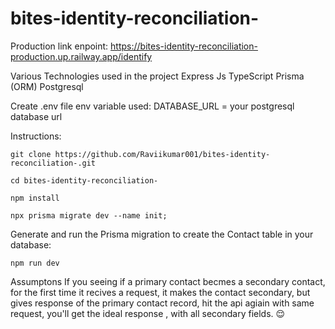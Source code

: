 # bites-identity-reconciliation-

Production link enpoint: https://bites-identity-reconciliation-production.up.railway.app/identify


Various Technologies used in the project
Express Js
TypeScript
Prisma (ORM)
Postgresql

Create .env file
env variable used:
DATABASE_URL = your postgresql database url


Instructions:
```
git clone https://github.com/Raviikumar001/bites-identity-reconciliation-.git

```
```
cd bites-identity-reconciliation-
```

```
npm install
```

```
npx prisma migrate dev --name init;   
```
Generate and run the Prisma migration to create the Contact table in your database:

```
npm run dev

```
Assumptons
If you seeing if a primary contact becmes a secondary contact, for the first time it recives a request, it makes the contact secondary, but gives response of the primary contact record, 
hit the api agiain with same request, you'll get the ideal response , with all secondary fields. 😌

